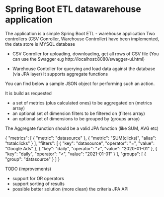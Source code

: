 # Spring Boot ETL datawarehouse application

The application is a simple Spring Boot ETL - warehouse application
Two controllers (CSV Conroller, Warehouse Controller) have been implemented, the data store is MYSQL database

- CSV Conroller for uploading, downloading, get all rows of CSV file (You can use the Swagger e.g http://localhost:8080/swagger-ui.html)

- Warehouse Contoller for querying and load data against the database (via JPA layer)
It supports aggregate functions

You can find below a sample JSON object for performing such an action.

It is build as requested
- a set of metrics (plus calculated ones) to be aggregated on (metrics array)
- an optional set of dimension filters to be filtered on (filters array)
- an optional set of dimensions to be grouped by (groups array)
 
The Aggregate function should be a valid JPA function (like SUM, AVG etc)

{
  "metrics": [
    {
      "metric": "datasource"
    },
    {
      "metric": "SUM(clicks)",
      "alias": "totalclicks"
    }
  ],
  "filters": [
    {
      "key": "datasource",
      "operator": "=",
      "value": "Google Ads"
    },
    {
      "key": "daily",
      "operator": ">",
      "value": "2020-01-01"
    },
    {
      "key": "daily",
      "operator": "<",
      "value": "2021-01-01"
    }
  ],
  "groups": [
    {
      "group": "datasource"
    }
  ]
}    

TODO (improvements)
- support for OR operators
- support sorting of results
- possible better solution (more clean) the criteria JPA API

 

